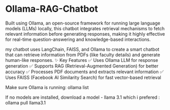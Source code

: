 # Ollama-RAG-Chatbot
Built using Ollama, an open-source framework for running large language models (LLMs) locally, this chatbot integrates retrieval mechanisms to fetch relevant information before generating responses, making it highly effective for real-time question-answering and knowledge-based interactions.

my chatbot uses LangChain, FAISS, and Ollama to create a smart chatbot that can retrieve information from PDFs (like faculty details) and generate human-like responses.
✨ Key Features
✅ Uses Ollama LLM for response generation
✅ Supports RAG (Retrieval-Augmented Generation) for better accuracy
✅ Processes PDF documents and extracts relevant information
✅ Uses FAISS (Facebook AI Similarity Search) for fast vector-based retrieval

Make sure Ollama is running:
ollama list

If no models are installed, download a model - llama 3.1 which i prefered : ollama pull llama3.1


